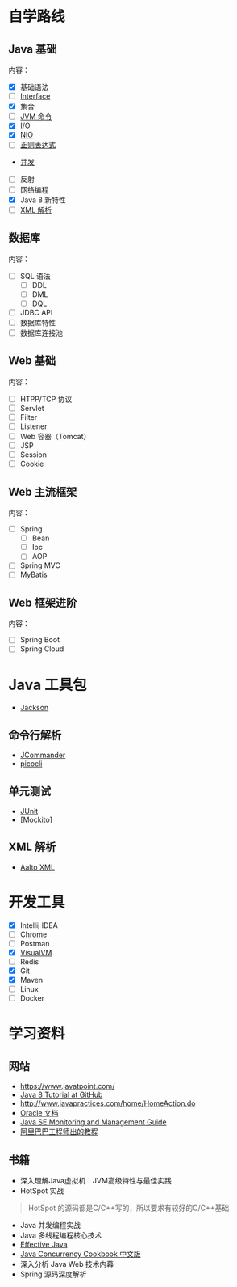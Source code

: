 # 自学路线

## Java 基础

内容：
- [x] 基础语法
- [ ] [Interface](basic/03_interface.md)
- [x] 集合
- [ ] [JVM 命令](basic/commands.md)
- [x] [I/O](_io.md)
- [x] [NIO](basic/nio.md)
- [ ] [正则表达式](basic\java_regex.md)
- [并发](_jcp_toc.md)
- [ ] 反射
- [ ] 网络编程
- [x] Java 8 新特性
- [ ] [XML 解析](basic/java_xml.md)

## 数据库
内容：
- [ ] SQL 语法
  - [ ] DDL
  - [ ] DML
  - [ ] DQL
- [ ] JDBC API
- [ ] 数据库特性
- [ ] 数据库连接池

## Web 基础
内容：
- [ ] HTPP/TCP 协议
- [ ] Servlet
- [ ] Filter
- [ ] Listener
- [ ] Web 容器（Tomcat）
- [ ] JSP
- [ ] Session
- [ ] Cookie

## Web 主流框架
内容：
- [ ] Spring
  - [ ] Bean
  - [ ] Ioc
  - [ ] AOP
- [ ] Spring MVC
- [ ] MyBatis

## Web 框架进阶
内容：
- [ ] Spring Boot
- [ ] Spring Cloud

# Java 工具包
- [Jackson](library/jackson.md)


## 命令行解析
- [JCommander](library/jcommander.md)
- [picocli](library/lib_picocli.md)

## 单元测试
- [JUnit](library/Junit-5.md)
- [Mockito]

## XML 解析
- [Aalto XML](library/alato-xml.md)

# 开发工具
- [x] Intellij IDEA
- [ ] Chrome
- [ ] Postman
- [x] [VisualVM](tools/visualVM.md)
- [ ] Redis
- [x] Git
- [x] Maven
- [ ] Linux
- [ ] Docker

# 学习资料

## 网站
- https://www.javatpoint.com/
- [Java 8 Tutorial at GitHub](https://github.com/winterbe/java8-tutorial)
- http://www.javapractices.com/home/HomeAction.do
- [Oracle 文档](https://docs.oracle.com/javase/8/docs/)
- [Java SE Monitoring and Management Guide](https://docs.oracle.com/javase/8/docs/technotes/guides/management/toc.html)
- [阿里巴巴工程师出的教程](https://github.com/h2pl/Java-Tutorial)

## 书籍
- 深入理解Java虚拟机：JVM高级特性与最佳实践
- HotSpot 实战

> HotSpot 的源码都是C/C++写的，所以要求有较好的C/C++基础

- Java 并发编程实战
- Java 多线程编程核心技术
- [Effective Java](books/Effective_Java-2ed-Joshua_Bloch-2008.pdf)
- [Java Concurrency Cookbook 中文版](books/Java7_Concurrency_Cookbook-Javier-CH-2014.pdf)
- 深入分析 Java Web 技术内幕
- Spring 源码深度解析
